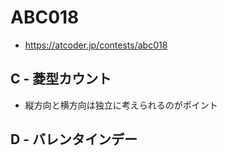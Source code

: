 # ABC018
* https://atcoder.jp/contests/abc018


## C - 菱型カウント
* 縦方向と横方向は独立に考えられるのがポイント


## D - バレンタインデー
